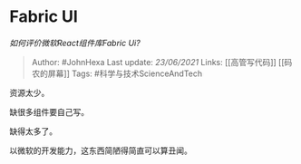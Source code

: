 # Fabric UI
*如何评价微软React组件库Fabric Ui?*

> Author: #JohnHexa
Last update: *23/06/2021* 
Links: [[高管写代码]] [[码农的屏幕]] 
Tags: #科学与技术ScienceAndTech 

 
资源太少。

缺很多组件要自己写。

缺得太多了。

以微软的开发能力，这东西简陋得简直可以算丑闻。



